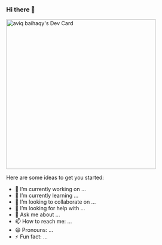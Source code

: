 ### Hi there 👋

<a href="https://app.daily.dev/devlover"><img src="https://api.daily.dev/devcards/20d8e7c7672c4f4ebd1889b6ca5dbc5d.png?r=vdy" width="400" alt="aviq baihaqy's Dev Card"/></a>

<!-- **baihaqyaviq/baihaqyaviq** is a ✨ _special_ ✨ repository because its `README.md` (this file) appears on your GitHub profile. -->

Here are some ideas to get you started:

- 🔭 I’m currently working on ...
- 🌱 I’m currently learning ...
- 👯 I’m looking to collaborate on ...
- 🤔 I’m looking for help with ...
- 💬 Ask me about ...
- 📫 How to reach me: ...
- 😄 Pronouns: ...
- ⚡ Fun fact: ...

